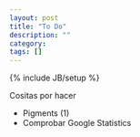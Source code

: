 ```yaml
---
layout: post
title: "To Do"
description: ""
category: 
tags: []
---
```

{% include JB/setup %}

Cositas por hacer

* Pigments (1)
* Comprobar Google Statistics
